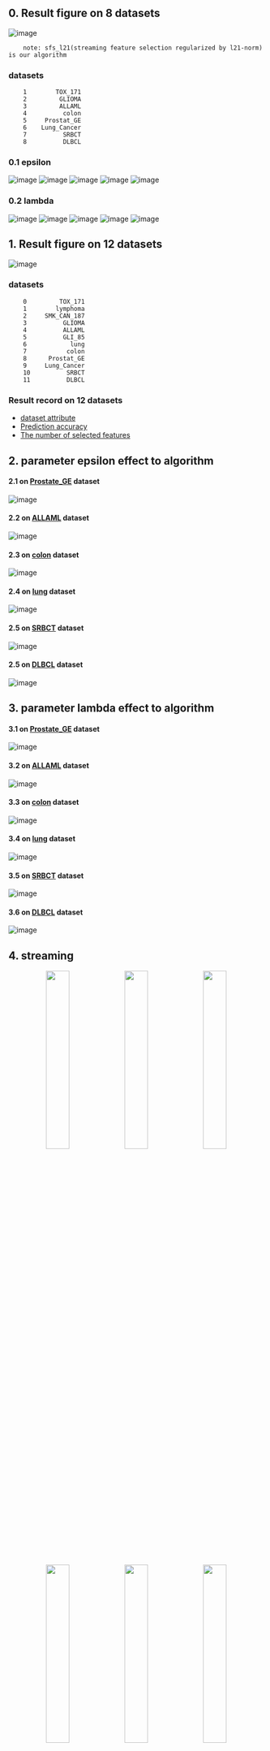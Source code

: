 ## 0. Result figure on 8 datasets
![image](https://github.com/zhonghuawu/design/raw/master/datas/gene/all_result/all_8_datasets.png)

        note: sfs_l21(streaming feature selection regularized by l21-norm) is our algorithm

### datasets
        1        TOX_171
        2         GLIOMA
        3         ALLAML
        4          colon
        5     Prostat_GE
        6    Lung_Cancer
        7          SRBCT
        8          DLBCL

### 0.1 epsilon
![image](https://github.com/zhonghuawu/design/raw/master/datas/gene/all_result/epsilon/fig/accuracy_on_Prostate_GE.png)
![image](https://github.com/zhonghuawu/design/raw/master/datas/gene/all_result/epsilon/fig/accuracy_on_ALLAML.png)
![image](https://github.com/zhonghuawu/design/raw/master/datas/gene/all_result/epsilon/fig/accuracy_on_colon.png)
![image](https://github.com/zhonghuawu/design/raw/master/datas/gene/all_result/epsilon/fig/accuracy_on_SRBCT.png)
![image](https://github.com/zhonghuawu/design/raw/master/datas/gene/all_result/epsilon/fig/accuracy_on_DLBCL.png)

### 0.2 lambda
![image](https://github.com/zhonghuawu/design/raw/master/datas/gene/all_result/threshold/fig/accuracy_on_Prostate_GE.png)
![image](https://github.com/zhonghuawu/design/raw/master/datas/gene/all_result/threshold/fig/accuracy_on_ALLAML.png)
![image](https://github.com/zhonghuawu/design/raw/master/datas/gene/all_result/threshold/fig/accuracy_on_colon.png)
![image](https://github.com/zhonghuawu/design/raw/master/datas/gene/all_result/threshold/fig/accuracy_on_SRBCT.png)
![image](https://github.com/zhonghuawu/design/raw/master/datas/gene/all_result/threshold/fig/accuracy_on_DLBCL.png)



## 1. Result figure on 12 datasets
![image](https://github.com/zhonghuawu/design/raw/master/datas/gene/all_result/all_std.png)

### datasets
        0         TOX_171
        1        lymphoma
        2     SMK_CAN_187
        3          GLIOMA
        4          ALLAML
        5          GLI_85
        6            lung
        7           colon
        8      Prostat_GE
        9     Lung_Cancer
        10          SRBCT
        11          DLBCL

### Result record on 12 datasets
* [dataset attribute](https://github.com/zhonghuawu/design/blob/master/datas/gene/all_result/all_attribute.csv) <br>
* [Prediction accuracy](https://github.com/zhonghuawu/design/blob/master/datas/gene/all_result/all_cls.csv) <br>
* [The number of selected features](https://github.com/zhonghuawu/design/blob/master/datas/gene/all_result/all_nfs.csv)

## 2. parameter epsilon effect to algorithm
#### 2.1 on [Prostate\_GE](https://github.com/zhonghuawu/design/blob/master/datas/gene/all_result/epsilon/opt_epsilon_on_Prostate_GE.csv) dataset
![image](https://github.com/zhonghuawu/design/raw/master/datas/gene/all_result/epsilon/opt_epsilon_on_Prostate_GE.png)

#### 2.2 on [ALLAML](https://github.com/zhonghuawu/design/blob/master/datas/gene/all_result/epsilon/opt_epsilon_on_ALLAML.csv) dataset
![image](https://github.com/zhonghuawu/design/raw/master/datas/gene/all_result/epsilon/opt_epsilon_on_ALLAML.png)

#### 2.3 on [colon](https://github.com/zhonghuawu/design/blob/master/datas/gene/all_result/epsilon/opt_epsilon_on_colon.csv) dataset
![image](https://github.com/zhonghuawu/design/raw/master/datas/gene/all_result/epsilon/opt_epsilon_on_colon.png)

#### 2.4 on [lung](https://github.com/zhonghuawu/design/blob/master/datas/gene/all_result/epsilon/opt_epsilon_on_lung.csv) dataset
![image](https://github.com/zhonghuawu/design/raw/master/datas/gene/all_result/epsilon/opt_epsilon_on_lung.png)

#### 2.5 on [SRBCT](https://github.com/zhonghuawu/design/blob/master/datas/gene/all_result/epsilon/opt_epsilon_on_SRBCT.csv) dataset
![image](https://github.com/zhonghuawu/design/raw/master/datas/gene/all_result/epsilon/opt_epsilon_on_SRBCT.png)

#### 2.5 on [DLBCL](https://github.com/zhonghuawu/design/blob/master/datas/gene/all_result/epsilon/opt_epsilon_on_DLBCL.csv) dataset
![image](https://github.com/zhonghuawu/design/raw/master/datas/gene/all_result/epsilon/opt_epsilon_on_DLBCL.png)

## 3. parameter lambda effect to algorithm
#### 3.1 on [Prostate\_GE](https://github.com/zhonghuawu/design/blob/master/datas/gene/all_result/threshold/opt_threshold_on_Prostate_GE.csv) dataset
![image](https://github.com/zhonghuawu/design/raw/master/datas/gene/all_result/threshold/opt_threshold_on_Prostate_GE.png)

#### 3.2 on [ALLAML](https://github.com/zhonghuawu/design/blob/master/datas/gene/all_result/threshold/opt_threshold_on_ALLAML.csv) dataset
![image](https://github.com/zhonghuawu/design/raw/master/datas/gene/all_result/threshold/opt_threshold_on_ALLAML.png)

#### 3.3 on [colon](https://github.com/zhonghuawu/design/blob/master/datas/gene/all_result/threshold/opt_threshold_on_colon.csv) dataset
![image](https://github.com/zhonghuawu/design/raw/master/datas/gene/all_result/threshold/opt_threshold_on_colon.png)

#### 3.4 on [lung](https://github.com/zhonghuawu/design/blob/master/datas/gene/all_result/threshold/opt_threshold_on_lung.csv) dataset
![image](https://github.com/zhonghuawu/design/raw/master/datas/gene/all_result/threshold/opt_threshold_on_lung.png)

#### 3.5 on [SRBCT](https://github.com/zhonghuawu/design/blob/master/datas/gene/all_result/threshold/opt_threshold_on_SRBCT.csv) dataset
![image](https://github.com/zhonghuawu/design/raw/master/datas/gene/all_result/threshold/opt_threshold_on_SRBCT.png)

#### 3.6 on [DLBCL](https://github.com/zhonghuawu/design/blob/master/datas/gene/all_result/threshold/opt_threshold_on_DLBCL.csv) dataset
![image](https://github.com/zhonghuawu/design/raw/master/datas/gene/all_result/threshold/opt_threshold_on_DLBCL.png)

## 4. streaming
<center class="half">
<img src="https://github.com/zhonghuawu/design/raw/master/datas/gene/all_result/streaming/TOX_171.png" width='30%'> <img src="https://github.com/zhonghuawu/design/raw/master/datas/gene/all_result/streaming/lymphoma.png" width='30%'> <img src="https://github.com/zhonghuawu/design/raw/master/datas/gene/all_result/streaming/SMK_CAN_187.png" width='30%'>
<img src="https://github.com/zhonghuawu/design/raw/master/datas/gene/all_result/streaming/GLIOMA.png" width='30%'> <img src="https://github.com/zhonghuawu/design/raw/master/datas/gene/all_result/streaming/ALLAML.png" width='30%'> <img src="https://github.com/zhonghuawu/design/raw/master/datas/gene/all_result/streaming/GLI_85.png" width='30%'> 
<img src="https://github.com/zhonghuawu/design/raw/master/datas/gene/all_result/streaming/lung.png" width='30%'> <img src="https://github.com/zhonghuawu/design/raw/master/datas/gene/all_result/streaming/colon.png" width='30%'> <img src="https://github.com/zhonghuawu/design/raw/master/datas/gene/all_result/streaming/Prostate_GE.png" width='30%'>
<img src="https://github.com/zhonghuawu/design/raw/master/datas/gene/all_result/streaming/Lung_Cancer.png" width='30%'> <img src="https://github.com/zhonghuawu/design/raw/master/datas/gene/all_result/streaming/SRBCT.png" width='30%'> <img src="https://github.com/zhonghuawu/design/raw/master/datas/gene/all_result/streaming/DLBCL.png" width='30%'>
</center>
